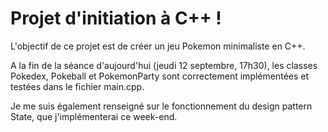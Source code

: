 # Projet d'initiation à C++ !

L'objectif de ce projet est de créer un jeu Pokemon minimaliste en C++.

A la fin de la séance d'aujourd'hui (jeudi 12 septembre, 17h30), les classes Pokedex, Pokeball et PokemonParty sont correctement implémentées et testées dans le fichier main.cpp.

Je me suis également renseigné sur le fonctionnement du design pattern State, que j'implémenterai ce week-end.